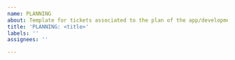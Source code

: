 ```yaml
---
name: PLANNING
about: Template for tickets associated to the plan of the app/development
title: 'PLANNING: <title>'
labels: ''
assignees: ''

---
```



